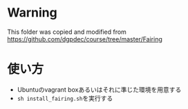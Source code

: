 # Warning
This folder was copied and modified from https://github.com/dgpdec/course/tree/master/Fairing

# 使い方
* Ubuntuのvagrant boxあるいはそれに準じた環境を用意する
* ``sh install_fairing.sh``を実行する
